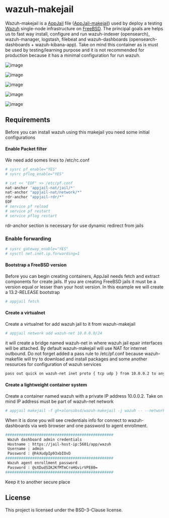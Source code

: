 # wazuh-makejail
Wazuh-makejail is a [AppJail](https://github.com/DtxdF/AppJail) file ([AppJail-makejail](https://github.com/AppJail-makejails)) used by deploy a testing [Wazuh](https://wazuh.com/) single-node infrastructure on [FreeBSD](https://freebsd.org/). The principal goals are helps us to fast way install, configure and run wazuh-indexer (opensearch), wazuh-manager, logstash, filebeat and wazuh-dashboards (opensearch-dashboards + wazuh-kibana-app). Take on mind this container as is must be used by testing/learning purpose and it is not recommended for production because it has a minimal configuration for run wazuh.

![image](https://github.com/alonsobsd/wazuh-makejail/assets/11150989/8b33452f-9288-4215-981e-1350e468a4b8)

![image](https://github.com/alonsobsd/wazuh-makejail/assets/11150989/803ff835-1f67-4bc0-80c8-29029b9ffb03)

![image](https://github.com/alonsobsd/wazuh-makejail/assets/11150989/81177117-fe9e-4398-b642-33f68e937109)

![image](https://github.com/alonsobsd/wazuh-makejail/assets/11150989/021abc67-cb5e-4527-92b3-ded75eef9dc6)

![image](https://github.com/alonsobsd/wazuh-makejail/assets/11150989/8f60b7a2-ddf8-4d08-8986-e2b9bd5cf0fc)

## Requirements
Before you can install wazuh using this makejail you need some initial configurations

#### Enable Packet filter
We need add somes lines to /etc/rc.conf

```sh
# sysrc pf_enable="YES"
# sysrc pflog_enable="YES"

# cat << "EOF" >> /etc/pf.conf
nat-anchor 'appjail-nat/jail/*'
nat-anchor "appjail-nat/network/*"
rdr-anchor "appjail-rdr/*"
EOF
# service pf reload
# service pf restart
# service pflog restart
```
rdr-anchor section is necessary for use dynamic redirect from jails

### Enable forwarding
```sh
# sysrc gateway_enable="YES"
# sysctl net.inet.ip.forwarding=1
```
#### Bootstrap a FreeBSD version
Before you can begin creating containers, AppJail needs fetch and extract components for create jails. If you are creating FreeBSD jails it must be a version equal or lesser than your host version. In this example we will create a 13.2-RELEASE bootstrap

```sh
# appjail fetch
```
#### Create a virtualnet
Create a virtualnet for add wazuh jail to it from wazuh-makejail

```sh
# appjail network add wazuh-net 10.0.0.0/24
```
it will create a bridge named wazuh-net in where wazuh jail epair interfaces will be attached. By default wazuh-makejail will use NAT for internet outbound. Do not forget added a pass rule to /etc/pf.conf because wazuh-makefile will try to download and install packages and some another resources for configuration of wazuh services

```sh
pass out quick on wazuh-net inet proto { tcp udp } from 10.0.0.2 to any
```
#### Create a lightweight container system
Create a container named wazuh with a private IP address 10.0.0.2. Take on mind IP address must be part of wazuh-net network

```sh
# appjail makejail -f gh+alonsobsd/wazuh-makejail -j wazuh -- --network wazuh-net --server_ip 10.0.0.2
```

When it is done you will see credentials info for connect to wazuh-dashboards via web browser and one password to agent enrollment.

```sh
################################################ 
 Wazuh dashboard admin credentials                
 Hostname : https://jail-host-ip:5601/app/wazuh   
 Username : admin                                 
 Password : @hkXudpIp93xbIOvD                        
################################################
 Wazuh agent enrollment password                
 Password : @sXDudSIKJKfMTmCroHGvirVPE80=
################################################
 ```
Keep it to another secure place

## License
This project is licensed under the BSD-3-Clause license.
